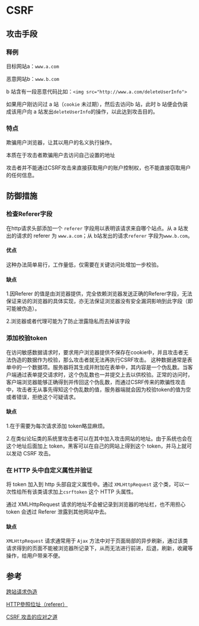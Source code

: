 # CSRF

## 攻击手段

### 释例
目标网站a：`www.a.com`

恶意网站b：`www.b.com`

b 站含有一段恶意代码比如：`<img src="http://www.a.com/deleteUserInfo">`

如果用户刚访问过 a 站（`cookie` 未过期），然后去访问b 站，此时 b 站便会伪装成该用户向 a 站发出`deleteUserInfo`的操作，以此达到攻击目的。

### 特点
欺骗用户浏览器，让其以用户的名义执行操作。

本质在于攻击者欺骗用户去访问自己设置的地址

攻击者并不能通过CSRF攻击来直接获取用户的账户控制权，也不能直接窃取用户的任何信息。

## 防御措施
### 检查Referer字段
在http请求头部添加一个 `referer` 字段用以表明该请求来自哪个站点。从 a 站发出的请求的 referer 为 `www.a.com`；从 b站发出的请求`referer` 字段为`www.b.com`。

#### 优点
这种办法简单易行，工作量低，仅需要在关键访问处增加一步校验。

#### 缺点
1.因Referer 的值是由浏览器提供，完全依赖浏览器发送正确的Referer字段，无法保证来访的浏览器的具体实现，亦无法保证浏览器没有安全漏洞影响到此字段（即可能被伪造）。

2.浏览器或者代理可能为了防止泄露隐私而去掉该字段

### 添加校验token
在访问敏感数据请求时，要求用户浏览器提供不保存在cookie中，并且攻击者无法伪造的数据作为校验，那么攻击者就无法再执行CSRF攻击。
这种数据通常是表单中的一个数据项。服务器将其生成并附加在表单中，其内容是一个伪乱数。当客户端通过表单提交请求时，这个伪乱数也一并提交上去以供校验。正常的访问时，客户端浏览器能够正确得到并传回这个伪乱数，而通过CSRF传来的欺骗性攻击中，攻击者无从事先得知这个伪乱数的值，服务器端就会因为校验token的值为空或者错误，拒绝这个可疑请求。

#### 缺点
1.在于需要为每次请求添加 token略显麻烦。

2.在类似论坛类的系统里攻击者可以在其中加入攻击网站的地址。由于系统也会在这个地址后面加上 token，黑客可以在自己的网站上得到这个 token，并马上就可以发动 CSRF 攻击。

### 在 HTTP 头中自定义属性并验证
将 token 加入到 http 头部自定义属性中。通过 `XMLHttpRequest` 这个类，可以一次性给所有该类请求加上`csrftoken` 这个 HTTP 头属性。

通过 XMLHttpRequest 请求的地址不会被记录到浏览器的地址栏，也不用担心 token 会透过 Referer 泄露到其他网站中去。

#### 缺点
`XMLHttpRequest` 请求通常用于 `Ajax` 方法中对于页面局部的异步刷新，通过该类请求得到的页面不能被浏览器所记录下，从而无法进行前进，后退，刷新，收藏等操作，给用户带来不便。

## 参考

[跨站请求伪造](https://zh.wikipedia.org/wiki/%E8%B7%A8%E7%AB%99%E8%AF%B7%E6%B1%82%E4%BC%AA%E9%80%A0)

[HTTP參照位址（referer）](https://zh.wikipedia.org/wiki/HTTP%E5%8F%83%E7%85%A7%E4%BD%8D%E5%9D%80)

[CSRF 攻击的应对之道](https://www.ibm.com/developerworks/cn/web/1102_niugang_csrf/)

